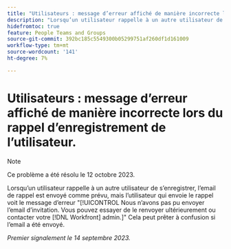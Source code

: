 ```yaml
---
title: "Utilisateurs : message d’erreur affiché de manière incorrecte lors du rappel d’enregistrement de l’utilisateur"
description: "Lorsqu’un utilisateur rappelle à un autre utilisateur de s’enregistrer, l’email de rappel est envoyé comme prévu, mais l’utilisateur qui envoie le rappel voit le message d’erreur. Nous n’avons pas pu envoyer l’email d’invitation. Vous pouvez essayer de le renvoyer ultérieurement ou contacter votre administrateur Workfront. Cela peut prêter à confusion si l’email a été envoyé."
hidefromtoc: true
feature: People Teams and Groups
source-git-commit: 392bc185c5549300b05299751af260df1d161009
workflow-type: tm+mt
source-wordcount: '141'
ht-degree: 7%

---
```



# Utilisateurs : message d’erreur affiché de manière incorrecte lors du rappel d’enregistrement de l’utilisateur.

>[!NOTE]
>
>Ce problème a été résolu le 12 octobre 2023.

Lorsqu’un utilisateur rappelle à un autre utilisateur de s’enregistrer, l’email de rappel est envoyé comme prévu, mais l’utilisateur qui envoie le rappel voit le message d’erreur &quot;[!UICONTROL Nous n’avons pas pu envoyer l’email d’invitation. Vous pouvez essayer de le renvoyer ultérieurement ou contacter votre [!DNL Workfront] admin.]&quot; Cela peut prêter à confusion si l’email a été envoyé.

_Premier signalement le 14 septembre 2023._
